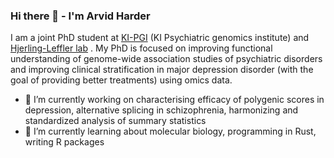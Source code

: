 ### Hi there 👋 - I'm Arvid Harder


I am a joint PhD student at [KI-PGI](https://ki.se/en/meb/ki-psychiatric-genomics-institute) (KI Psychiatric genomics institute) and [Hjerling-Leffler lab](http://www.hjerling-leffler-lab.org) . My PhD is focused on improving functional understanding of genome-wide association studies of psychiatric disorders and improving clinical stratification in major depression disorder (with the goal of providing better treatments) using omics data.

- 🔭 I’m currently working on characterising efficacy of polygenic scores in depression, alternative splicing in schizophrenia, harmonizing and standardized analysis of summary statistics
- 🌱 I’m currently learning about molecular biology, programming in Rust, writing R packages
